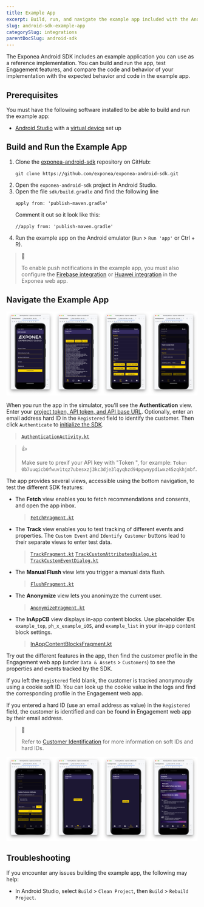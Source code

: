 ```yaml
---
title: Example App
excerpt: Build, run, and navigate the example app included with the Android SDK
slug: android-sdk-example-app
categorySlug: integrations
parentDocSlug: android-sdk
---
```


The Exponea Android SDK includes an example application you can use as a reference implementation. You can build and run the app, test Engagement features, and compare the code and behavior of your implementation with the expected behavior and code in the example app.

## Prerequisites

You must have the following software installed to be able to build and run the example app:

- [Android Studio](https://developer.android.com/studio) with a [virtual device](https://developer.android.com/studio/run/managing-avds) set up

## Build and Run the Example App

1. Clone the [exponea-android-sdk](https://github.com/exponea/exponea-android-sdk) repository on GitHub:
   ```shell
   git clone https://github.com/exponea/exponea-android-sdk.git
   ```
2. Open the `exponea-android-sdk` project in Android Studio.
3. Open the file `sdk/build.gradle` and find the following line 
   ```
   apply from: 'publish-maven.gradle'
   ```
   Comment it out so it look like this:
   ```
   //apply from: 'publish-maven.gradle'
   ```
4. Run the example app on the Android emulator (`Run` > `Run 'app'` or Ctrl + R).

> 📘
>
> To enable push notifications in the example app, you must also configure the [Firebase integration](https://documentation.bloomreach.com/engagement/docs/android-sdk-configure-firebase) or [Huawei integration](https://documentation.bloomreach.com/engagement/docs/android-sdk-configure-huawei) in the Exponea web app.

## Navigate the Example App

![Example app screens: configuration, fetch, track, track event](https://raw.githubusercontent.com/exponea/exponea-android-sdk/main/Documentation/images/android-example-app-1.png)

When you run the app in the simulator, you'll see the **Authentication** view. Enter your [project token, API token, and API base URL](mobile-sdks-api-access-management). Optionally, enter an email address hard ID in the `Registered` field to identify the customer. Then click `Authenticate` to [initialize the SDK](ios-sdk-setup#initialize-the-sdk).
> [`AuthenticationActivity.kt`](https://github.com/exponea/exponea-android-sdk/blob/main/app/src/main/java/com/exponea/example/view/AuthenticationActivity.kt)

> 👍
>
> Make sure to prexif your API key with "Token ", for example:
> `Token 0b7uuqicb0fwuv1tqz7ubesxzj3kc3dje3lqyqhzd94pgwnypdiwxz45zqkhjmbf`.

The app provides several views, accessible using the bottom navigation, to test the different SDK features:

- The **Fetch** view enables you to fetch recommendations and consents, and open the app inbox.
  > [`FetchFragment.kt`](https://github.com/exponea/exponea-android-sdk/blob/main/app/src/main/java/com/exponea/example/view/fragments/FetchFragment.kt)
  
- The **Track** view enables you to test tracking of different events and properties. The `Custom Event` and `Identify Customer` buttons lead to their separate views to enter test data.
  > [`TrackFragment.kt`](https://github.com/exponea/exponea-android-sdk/blob/bf48aba5a58e5632bdc5d963c18ee24d7e200ec9/app/src/main/java/com/exponea/example/view/fragments/TrackFragment.kt)
  > [`TrackCustomAttributesDialog.kt`](https://github.com/exponea/exponea-android-sdk/blob/bf48aba5a58e5632bdc5d963c18ee24d7e200ec9/app/src/main/java/com/exponea/example/view/dialogs/TrackCustomAttributesDialog.kt)
  > [`TrackCustomEventDialog.kt`](https://github.com/exponea/exponea-android-sdk/blob/bf48aba5a58e5632bdc5d963c18ee24d7e200ec9/app/src/main/java/com/exponea/example/view/dialogs/TrackCustomEventDialog.kt)

- The **Manual Flush** view lets you trigger a manual data flush.
  > [`FlushFragment.kt`](https://github.com/exponea/exponea-android-sdk/blob/bf48aba5a58e5632bdc5d963c18ee24d7e200ec9/app/src/main/java/com/exponea/example/view/fragments/FlushFragment.kt)

- The **Anonymize** view lets you anonimyze the current user.
  > [`AnonymizeFragment.kt`](https://github.com/exponea/exponea-android-sdk/blob/bf48aba5a58e5632bdc5d963c18ee24d7e200ec9/app/src/main/java/com/exponea/example/view/fragments/AnonymizeFragment.kt)

- The **InAppCB** view displays in-app content blocks. Use placeholder IDs `example_top`, `ph_x_example_iOS`, and `example_list` in your in-app content block settings.
  > [InAppContentBlocksFragment.kt](https://github.com/exponea/exponea-android-sdk/blob/bf48aba5a58e5632bdc5d963c18ee24d7e200ec9/app/src/main/java/com/exponea/example/view/fragments/InAppContentBlocksFragment.kt)

Try out the different features in the app, then find the customer profile in the Engagement web app (under `Data & Assets` > `Customers`) to see the properties and events tracked by the SDK.

If you left the `Registered` field blank, the customer is tracked anonymously using a cookie soft ID. You can look up the cookie value in the logs and find the corresponding profile in the Engagement web app.

If you entered a hard ID (use an email address as value) in the `Registered` field, the customer is identified and can be found in Engagement web app by their email address.

> 📘
>
> Refer to [Customer Identification](https://documentation.bloomreach.com/engagement/docs/customer-identification) for more information on soft IDs and hard IDs.

![Example app screens: identify, flush, anonymize, content blocks](https://raw.githubusercontent.com/exponea/exponea-android-sdk/main/Documentation/images/android-example-app-2.png)

## Troubleshooting

If you encounter any issues building the example app, the following may help:

- In Android Studio, select `Build` > `Clean Project`, then `Build` > `Rebuild Project`.